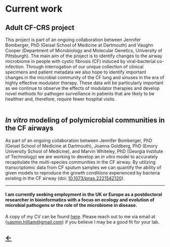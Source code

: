 <h1>Current work</h1>

<h2>Adult CF-CRS project</h2>

This project is part of an ongoing collaboration between Jennifer Bomberger, PhD (Geisel School of Medicine at Dartmouth) and Vaughn Cooper (Department of Microbiology and Molecular Genetics, University of Pittsburgh). The main aim of the project is to identify changes to the airway microbiome in people with cystic fibrosis (CF) induced by viral-bacterial co-infection. Through interrogation of our unique collection of clinical specimens and patient metadata we also hope to identify important changes in the microbial community of the CF lung and sinuses in the era of highly effective modulator therapy. These data will be particularly important as we continue to observe the effects of modulator therapies and develop novel methods for pathogen surveillance in patients that are likely to be healthier and, therefore, require fewer hospital visits. 
<br>
<br>
<h2><i>In vitro</i> modeling of polymicrobial communities in the CF airways</h2>

As part of an ongoing collaboration between Jennifer Bomberger, PhD (Geisel School of Medicine at Dartmouth), Joanna Goldberg, PhD (Emory University School of Medicine), and Marvin Whiteley, PhD (Georgia Institute of Technology) we are working to develop an _in vitro_ model to accurately recapitulate the multi-species communities in the CF airway. By utilizing transcriptomic data from CF sputum samples we can quantify the ability of given models to reproduce the growth conditions experienced by bacteria existing in the CF airway (doi: <a href="https://doi.org/10.1073/pnas.2221542120">10.1073/pnas.2221542120</a>).

* * *

<h4>I am currently seeking employment in the UK or Europe as a postdoctoral researcher in bioinformatics with a focus on ecology and evolution of microbial pathogens or the role of the microbiome in disease.</h4>

A copy of my CV can be found <a href="https://yasminhilliam.github.io/assets/pdf/2025-09_github_CV.pdf" target="_blank">here</a>.
Please reach out to me via email at (<a href="mailto:yasmin.hilliam@gmail.com">yasmin.hilliam@gmail.com</a>) if you believe I may be a good fit for your lab.

<h2>
  <a href="./">&larr;</a>
</h2>
